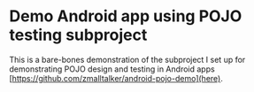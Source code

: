 # Demo Android app using POJO testing subproject #

This is a bare-bones demonstration of the subproject I set up for
demonstrating POJO design and testing in Android apps
[https://github.com/zmalltalker/android-pojo-demo](here).

